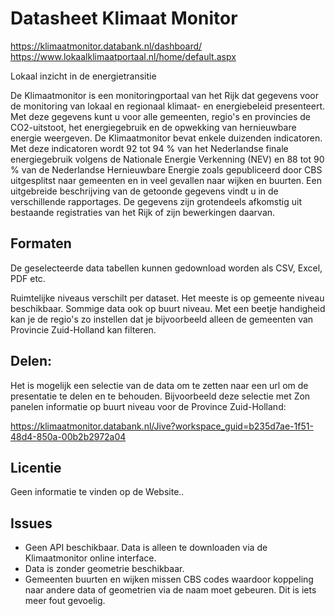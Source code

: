 # Datasheet Klimaat Monitor

https://klimaatmonitor.databank.nl/dashboard/
https://www.lokaalklimaatportaal.nl/home/default.aspx

Lokaal inzicht in de energietransitie

De Klimaatmonitor is een monitoringportaal van het Rijk dat gegevens voor de monitoring van lokaal en regionaal klimaat- en energiebeleid presenteert. Met deze gegevens kunt u voor alle gemeenten, regio's en provincies de CO2-uitstoot, het energiegebruik en de opwekking van hernieuwbare energie weergeven. De Klimaatmonitor bevat enkele duizenden indicatoren. Met deze indicatoren wordt 92 tot 94 % van het Nederlandse finale energiegebruik volgens de Nationale Energie Verkenning (NEV) en 88 tot 90 % van de Nederlandse Hernieuwbare Energie zoals gepubliceerd door CBS uitgesplitst naar gemeenten en in veel gevallen naar wijken en buurten. Een uitgebreide beschrijving van de getoonde gegevens vindt u in de verschillende rapportages. De gegevens zijn grotendeels afkomstig uit bestaande registraties van het Rijk of zijn bewerkingen daarvan.

## Formaten

De geselecteerde data tabellen kunnen gedownload worden als CSV, Excel, PDF etc.

Ruimtelijke niveaus verschilt per dataset. Het meeste is op gemeente niveau beschikbaar. Sommige data ook op buurt niveau. 
Met een beetje handigheid kan je de regio's zo instellen dat je bijvoorbeeld alleen de gemeenten van Provincie Zuid-Holland kan filteren.

## Delen:
Het is mogelijk een selectie van de data om te zetten naar een url om de presentatie te delen en te behouden. 
Bijvoorbeeld deze selectie met Zon panelen informatie op buurt niveau voor de Province Zuid-Holland:

https://klimaatmonitor.databank.nl/Jive?workspace_guid=b235d7ae-1f51-48d4-850a-00b2b2972a04

## Licentie
Geen informatie te vinden op de Website.. 

## Issues
* Geen API beschikbaar. Data is alleen te downloaden via de Klimaatmonitor online interface. 
* Data is zonder geometrie beschikbaar. 
* Gemeenten buurten en wijken missen CBS codes waardoor koppeling naar andere data of geometrien via de naam moet gebeuren. Dit is iets meer fout gevoelig. 